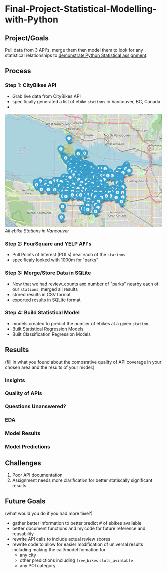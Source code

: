 # Final-Project-Statistical-Modelling-with-Python

## Project/Goals
Pull data from 3 API's, merge them then model them to look for any statistical relationships to [demonstrate Python Statistical assignment](https://github.com/adam-p/markdown-here/wiki/Markdown-Cheatsheet).

## Process
### Step 1: CityBikes API
* Grab live data from CityBikes API
* specifically generated a list of ebike `stations` in Vancouver, BC, Canada
* 
![all stations](https://github.com/cboyda/LighthouseLabs/blob/main/Project-Python_Statistics/images/map_all_vancouver_stations.png?raw=true)*All ebike Stations in Vancouver*

### Step 2: FourSquare and YELP API's
* Pull Points of Interest (POI's) near each of the `stations` 
* specificaly looked with 1000m for "parks"
### Step 3: Merge/Store Data in SQLite
* Now that we had review_counts and number of "parks" nearby each of our `stations`, merged all results
* stored results in CSV format 
* exported results in SQLite format
### Step 4: Build Statistical Model
* models created to predict the number of ebikes at a given `station`
* Built Statistical Regression Models
* Built Classification Regression Models

## Results
(fill in what you found about the comparative quality of API coverage in your chosen area and the results of your model.)
### Insights
### Quality of APIs
### Questions Unanswered?
### EDA
### Model Results
### Model Predictions

## Challenges 
1. Poor API documentation 
2. Assignment needs more clarification for better statiscally significant results.

## Future Goals
(what would you do if you had more time?)
* gather better information to better predict # of ebikes available
* better document functions and my code for future reference and reusability
* rewrite API calls to include actual review scores
* rewrite code to allow for easier modification of universal results including making the call/model formation for
  * any city
  * other predictions including `free_bikes` `slots_avialable`
  * any POI category

